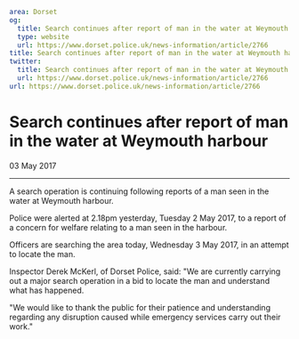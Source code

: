 ```yaml
area: Dorset
og:
  title: Search continues after report of man in the water at Weymouth harbour
  type: website
  url: https://www.dorset.police.uk/news-information/article/2766
title: Search continues after report of man in the water at Weymouth harbour |
twitter:
  title: Search continues after report of man in the water at Weymouth harbour
  url: https://www.dorset.police.uk/news-information/article/2766
url: https://www.dorset.police.uk/news-information/article/2766
```

# Search continues after report of man in the water at Weymouth harbour

03 May 2017

* * *

A search operation is continuing following reports of a man seen in the water at Weymouth harbour.

Police were alerted at 2.18pm yesterday, Tuesday 2 May 2017, to a report of a concern for welfare relating to a man seen in the harbour.

Officers are searching the area today, Wednesday 3 May 2017, in an attempt to locate the man.

Inspector Derek McKerl, of Dorset Police, said: "We are currently carrying out a major search operation in a bid to locate the man and understand what has happened.

"We would like to thank the public for their patience and understanding regarding any disruption caused while emergency services carry out their work."
